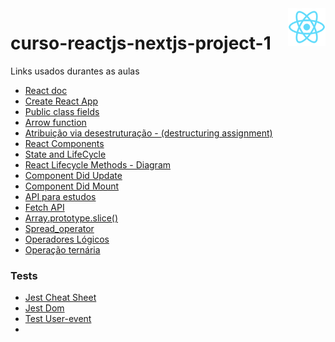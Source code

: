 <img align="right" width="60" height="60" src='./react.png'/>

# curso-reactjs-nextjs-project-1

Links usados durantes as aulas


* [React doc](https://pt-br.react.dev/blog/2023/03/16/introducing-react-dev)
* [Create React App](https://create-react-app.dev/docs/getting-started)
* [Public class fields](https://developer.mozilla.org/en-US/docs/Web/JavaScript/Reference/Classes/Public_class_fields)
* [Arrow function](https://developer.mozilla.org/pt-BR/docs/Web/JavaScript/Reference/Functions/Arrow_functions)
* [Atribuição via desestruturação - (destructuring assignment)](https://developer.mozilla.org/pt-BR/docs/Web/JavaScript/Reference/Operators/Destructuring_assignment)
* [React Components](https://www.w3schools.com/react/react_components.asp#:~:text=Components%20are%20independent%20and%20reusable,will%20concentrate%20on%20Function%20components.)
* [State and LifeCycle](https://pt-br.legacy.reactjs.org/docs/state-and-lifecycle.html)
* [React Lifecycle Methods - Diagram](https://projects.wojtekmaj.pl/react-lifecycle-methods-diagram/)
* [Component Did Update](https://pt-br.legacy.reactjs.org/docs/react-component.html#componentdidupdate)
* [Component Did Mount](https://pt-br.legacy.reactjs.org/docs/react-component.html#componentdidmount)
* [API para estudos](https://jsonplaceholder.typicode.com/)
* [Fetch API](https://developer.mozilla.org/pt-BR/docs/Web/API/Fetch_API)
* [Array.prototype.slice()](https://developer.mozilla.org/pt-BR/docs/Web/JavaScript/Reference/Global_Objects/Array/slice)
* [Spread_operator](https://scrimba.com/articles/react-spread-operator/)
* [Operadores Lógicos](https://ricardo-reis.medium.com/operadores-l%C3%B3gicos-logical-operators-b0687819d1a5)
* [Operação ternária](https://www.alura.com.br/artigos/o-que-e-o-operador-ternario?gclid=Cj0KCQjw1_SkBhDwARIsANbGpFteStAb6leDOmQrEdr5W62rifK6TCtWfh5XwmQ8I6Riwy1OKcc550EaArQYEALw_wcB)

### Tests
* [Jest Cheat Sheet](https://github.com/sapegin/jest-cheat-sheet)
* [Jest Dom](https://github.com/testing-library/jest-dom)
* [Test User-event](https://github.com/testing-library/user-event)
* []()